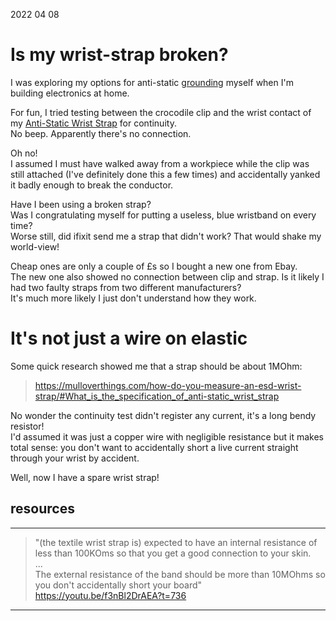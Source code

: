 2022 04 08  

# Is my wrist-strap broken?  
I was exploring my options for anti-static [grounding](grounding_myself.md) myself when I'm building electronics at home.  

For fun, I tried testing between the crocodile clip and the wrist contact of my [Anti-Static Wrist Strap](https://www.ifixit.com/Store/Tools/Anti-Static-Wrist-Strap/IF145-071) for continuity.  
No beep. Apparently there's no connection.

Oh no!  
I assumed I must have walked away from a workpiece while the clip was still attached (I've definitely done this a few times) and accidentally yanked it badly enough to break the conductor.

Have I been using a broken strap?  
Was I congratulating myself for putting a useless, blue wristband on every time?  
Worse still, did ifixit send me a strap that didn't work? That would shake my world-view!
    
Cheap ones are only a couple of £s so I bought a new one from Ebay.  
The new one also showed no connection between clip and strap. 
Is it likely I had two faulty straps from two different manufacturers?  
It's much more likely I just don't understand how they work.

<a id='tldr'></a>

# It's not just a wire on elastic  
Some quick research showed me that a strap should be about 1MOhm:  
> <a href="https://mulloverthings.com/how-do-you-measure-an-esd-wrist-strap/#What_is_the_specification_of_anti-static_wrist_strap" target="_blank">https://mulloverthings.com/how-do-you-measure-an-esd-wrist-strap/#What_is_the_specification_of_anti-static_wrist_strap</a>  

No wonder the continuity test didn't register any current, it's a long bendy resistor!  
I'd assumed it was just a copper wire with negligible resistance but it makes total sense: you don't want to accidentally short a live current straight through your wrist by accident.

Well, now I have a spare wrist strap!

## resources
___ 

> "(the textile wrist strap is) expected to have an internal resistance of less than 100KOms so that you get a good connection to your skin.  
> ...  
> The external resistance of the band should be more than 10MOhms so you don't accidentally short your board"   
> <a href="https://youtu.be/f3nBl2DrAEA?t=736" target="blank">https://youtu.be/f3nBl2DrAEA?t=736</a>  
> 
___       
